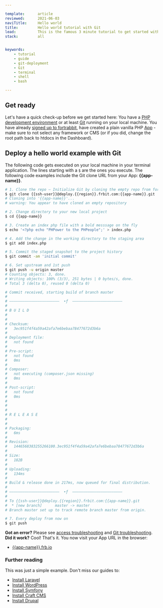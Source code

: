 ```yaml
---

template:      article
reviewed:      2021-06-03
naviTitle:     Hello world
title:         Hello world tutorial with Git
lead:          This is the famous 3 minute tutorial to get started with fortrabbit. It uses plain simple PHP without any framework or CMS. See how fast and easy you can get your code up and running.
stack:         all


keywords:
    - tutorial
    - guide
    - git-deployment
    - Git
    - terminal
    - shell
    - bash

---
```


## Get ready

Let's have a quick check-up before we get started here: You have a [PHP development environment](/local-development) or at least [Git](/git) running on your local machine. You have already [signed up to fortrabbit](//dashboard.fortrabbit.com/signup), have created a plain vanilla PHP [App](app) - make sure to not select any framework or CMS (or if you did, change the root path back to htdocs in the Dashboard).


## Deploy a hello world example with Git

The following code gets executed on your local machine in your terminal application. The lines starting with a `$` are the ones you execute. The following code examples include the Git clone URL from your App: **{{app-name}}**.

```bash
# 1. Clone the repo — Initialize Git by cloning the empty repo from fortrabbit
$ git clone {{ssh-user}}@deploy.{{region}}.frbit.com:{{app-name}}.git
# Cloning into '{{app-name}}'...
# warning: You appear to have cloned an empty repository

# 2. Change directory to your new local project
$ cd {{app-name}}

# 3. Create an index php file with a bold messsage on the fly
$ echo '<?php echo "PHPower to the PHPeople";' > index.php

# 4. Add the change in the working directory to the staging area
$ git add index.php

# 5. Commit the staged snapshot to the project history
$ git commit -am 'initial commit'

# 6. Set upstream and 1st push
$ git push -u origin master
# Counting objects: 3, done.
# Writing objects: 100% (3/3), 251 bytes | 0 bytes/s, done.
# Total 3 (delta 0), reused 0 (delta 0)

# Commit received, starting build of branch master
#
# –––––––––––––––––––––––  ∙ƒ  –––––––––––––––––––––––
#
# B U I L D
#
#
# Checksum:
#   3ec951f4f4a59a42afa7e6bebaa78477672d3b6a
#
# Deployment file:
#   not found
#
# Pre-script:
#   not found
#   0ms
#
# Composer:
#   not executing (composer.json missing)
#   0ms
#
# Post-script:
#   not found
#   0ms
#
#
#
# R E L E A S E
#
#
# Packaging:
#   6ms
#
# Revision:
#   1446568383255266100.3ec951f4f4a59a42afa7e6bebaa78477672d3b6a
#
# Size:
#   182B
#
# Uploading:
#   134ms
#
# Build & release done in 217ms, now queued for final distribution.
#
# –––––––––––––––––––––––  ∙ƒ  –––––––––––––––––––––––
#
# To {{ssh-user}}@deploy.{{region}}.frbit.com:{{app-name}}.git
#  * [new branch]      master -> master
# Branch master set up to track remote branch master from origin.

# 7. Every deploy from now on
$ git push
```
**Got an error?** Please see [access troubleshooting](/access-methods#toc-troubleshooting) and [Git troubleshooting](/git).
**Did it work?** Cool! That's it. You now visit your App URL in the browser:

* [{{app-name}}.frb.io](https://{{app-name}}.frb.io)


### Further reading

This was just a simple example. Don't miss our guides to: 

* [Install Laravel](install-laravel)
* [Install WordPress](install-wordpress)
* [Install Symfony](install-symfony)
* [Install Craft CMS](install-craft)
* [Install Drupal](install-drupal)
